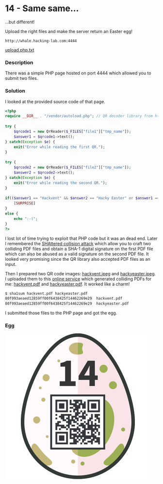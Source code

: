 # 14 - Same same...

...but different!

Upload the right files and make the server return an Easter egg!

```
http://whale.hacking-lab.com:4444
```

[upload.php.txt](files/upload.php.txt)

### Description

There was a simple PHP page hosted on port 4444 which allowed you to submit two files.

### Solution

I looked at the provided source code of that page.

```php
<?php
require __DIR__ . "/vendor/autoload.php"; // QR decoder library from https://github.com/khanamiryan/php-qrcode-detector-decoder

try {
    $qrcode1 = new QrReader($_FILES["file1"]["tmp_name"]);
    $answer1 = $qrcode1->text();
} catch(Exception $e) {
    exit("Error while reading the first QR.");
}

try {
    $qrcode2 = new QrReader($_FILES["file2"]["tmp_name"]);
    $answer2 = $qrcode2->text(); 
} catch(Exception $e) {
    exit("Error while reading the second QR.");
}

if(($answer1 == "Hackvent" && $answer2 == "Hacky Easter" or $answer1 == "Hacky Easter" && $answer2 == "Hackvent") && sha1_file($_FILES["file1"]["tmp_name"]) == sha1_file($_FILES["file2"]["tmp_name"])) {
    [SURPRISE]
}
else {
    echo ":-(";
}
?>
``` 

I lost lot of time trying to exploit that PHP code but it was an dead end. Later I remembered the [SHAttered collision attack](https://shattered.it/) which allow you to craft two colliding PDF files and obtain a SHA-1 digital signature on the first PDF file which can also be abused as a valid signature on the second PDF file. It looked very promising since the QR library also accepted PDF files as an input. 

Then I prepared two QR code images: [hackvent.jpeg](files/hackvent.jpeg) and [hackyeaster.jpeg](files/hackyeaster.jpeg). I uploaded them to this [online service](http://alf.nu/SHA1) which generated colliding PDFs for me: [hackvent.pdf](files/hackvent.pdf) and [hackyeaster.pdf](files/hackyeaster.pdf). It worked like a charm!

```bash
$ sha1sum hackvent.pdf hackyeaster.pdf 
80f993aeaed12859ff00f6438425f14462269e29  hackvent.pdf
80f993aeaed12859ff00f6438425f14462269e29  hackyeaster.pdf
```

I submitted those files to the PHP page and got the egg.

### Egg

![egg.png](files/egg.png "egg.png")